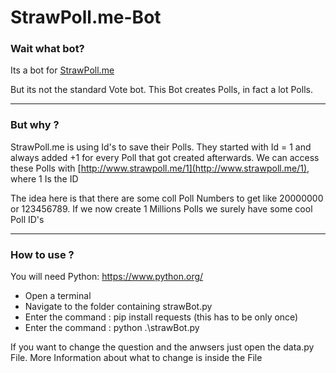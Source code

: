# StrawPoll.me-Bot

### Wait what bot? 

Its a bot for [StrawPoll.me](https://strawpoll.me)

But its not the standard Vote bot. This Bot creates Polls, in fact a lot Polls.

---

### But why ?

StrawPoll.me is using Id's to save their Polls. They started with Id = 1 and always added +1 for every Poll that got created afterwards. We can access these Polls with [http://www.strawpoll.me/1](http://www.strawpoll.me/1), where 1 Is the ID

The idea here is that there are some coll Poll Numbers to get like 20000000 or 123456789. If we now create 1 Millions Polls we surely have some cool Poll ID's

---
### How to use ?
 You will need Python: https://www.python.org/

- Open a terminal 
- Navigate to the folder containing strawBot.py
- Enter the command : pip install requests (this has to be only once)
- Enter the command : python .\strawBot.py

If you want to change the question and the anwsers just open the data.py File. More Information about what to change is inside the File




